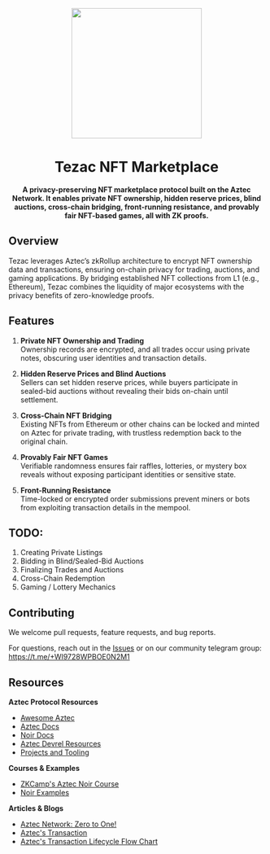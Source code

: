 <p align="center">
  <img src="https://i.ibb.co/bHLm1PR/tezac-logo.webp" height="256">
</p>

<h1 align="center">Tezac NFT Marketplace</h1>

<p align="center">
  <strong>A privacy-preserving NFT marketplace protocol built on the Aztec Network. It enables private NFT ownership, hidden reserve prices, blind auctions, cross-chain bridging, front-running resistance, and provably fair NFT-based games, all with ZK proofs. </strong>
</p>

<!-- markdownlint-restore -->
<!-- prettier-ignore-end -->

## Overview

Tezac leverages Aztec’s zkRollup architecture to encrypt NFT ownership data and transactions, ensuring on-chain privacy for trading, auctions, and gaming applications. By bridging established NFT collections from L1 (e.g., Ethereum), Tezac combines the liquidity of major ecosystems with the privacy benefits of zero-knowledge proofs.

## Features

1. **Private NFT Ownership and Trading**  
   Ownership records are encrypted, and all trades occur using private notes, obscuring user identities and transaction details.

2. **Hidden Reserve Prices and Blind Auctions**  
   Sellers can set hidden reserve prices, while buyers participate in sealed-bid auctions without revealing their bids on-chain until settlement.

3. **Cross-Chain NFT Bridging**  
   Existing NFTs from Ethereum or other chains can be locked and minted on Aztec for private trading, with trustless redemption back to the original chain.

4. **Provably Fair NFT Games**  
   Verifiable randomness ensures fair raffles, lotteries, or mystery box reveals without exposing participant identities or sensitive state.

5. **Front-Running Resistance**  
   Time-locked or encrypted order submissions prevent miners or bots from exploiting transaction details in the mempool.

## TODO:

1. Creating Private Listings
2. Bidding in Blind/Sealed-Bid Auctions
3. Finalizing Trades and Auctions
4. Cross-Chain Redemption
5. Gaming / Lottery Mechanics

## Contributing

We welcome pull requests, feature requests, and bug reports.

For questions, reach out in the [Issues](../../issues) or on our community telegram group: https://t.me/+WI9728WPBOE0N2M1

## Resources

**Aztec Protocol Resources**

-   [Awesome Aztec](https://github.com/AztecProtocol/awesome-aztec)
-   [Aztec Docs](https://docs.aztec.network/)
-   [Noir Docs](https://noir-lang.org/docs/)
-   [Aztec Devrel Resources](https://github.com/AztecProtocol/dev-rel/blob/main/README.md)
-   [Projects and Tooling](https://github.com/AztecProtocol/dev-rel/blob/main/hackathons/TOOLS.md)

**Courses & Examples**

-   [ZKCamp's Aztec Noir Course](https://github.com/ZKCamp/aztec-noir-course)
-   [Noir Examples](https://github.com/noir-lang/noir-examples)

**Articles & Blogs**

-   [Aztec Network: Zero to One!](https://blog.onlydust.com/aztec-network-zero-to-one/)
-   [Aztec's Transaction](https://aztec.network/blog/aztecs-transaction-anatomy)
-   [Aztec's Transaction Lifecycle Flow Chart](https://blog.onlydust.com/content/images/size/w1600/2024/04/sandbox_sending_a_tx.png)
